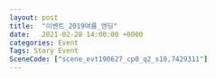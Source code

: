 ```yaml
---
layout: post
title:  "이벤트_2019여름_엔딩"
date:   2021-02-28 14:00:00 +0000
categories: Event
Tags: Story Event
SceneCode: ["scene_evt190627_cp0_q2_s10,7429311"]
---
```

